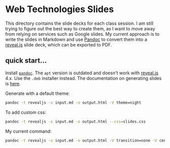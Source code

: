 # Web Technologies Slides

This directory contains the slide decks for each class session. I am still
trying to figure out the best way to create them, as I want to move away from
relying on services such as Google slides. My current approach is to write the
slides in Markdown and use [Pandoc](https://pandoc.org/) to convert them into a
[reveal.js](https://revealjs.com/) slide deck, which can be exported to PDF.

## quick start...

Install [`pandoc`](https://pandoc.org). The `apt` version is outdated and
doesn't work with [reveal.js](https://revealjs.com/) 4.x. Use the `.deb`
installer instead. The documentation on generating slides is
[here](https://pandoc.org/MANUAL.html#slide-shows).

Generate with a default theme:

```sh
pandoc -t revealjs -s input.md -o output.html -V theme=night
```

To add custom css:

```sh
pandoc -t revealjs -s input.md -o output.html --css=slides.css
```

My current command:

```sh
pandoc -t revealjs -s input.md -o output.html -V transition=none -V center=false --css=slides.css
```
